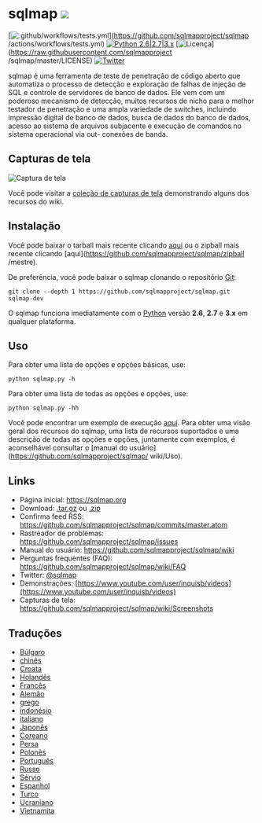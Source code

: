 # sqlmap ![](https://i.imgur.com/fe85aVR.png)

[![.github/workflows/tests.yml](https://github.com/sqlmapproject/sqlmap/actions/workflows/tests.yml/badge.svg)](https://github.com/sqlmapproject/sqlmap /actions/workflows/tests.yml) [![Python 2.6|2.7|3.x](https://img.shields.io/badge/python-2.6|2.7|3.x-yellow.svg)]( https://www.python.org/) [![Licença](https://img.shields.io/badge/license-GPLv2-red.svg)](https://raw.githubusercontent.com/sqlmapproject /sqlmap/master/LICENSE) [![Twitter](https://img.shields.io/badge/twitter-@sqlmap-blue.svg)](https://twitter.com/sqlmap)

sqlmap é uma ferramenta de teste de penetração de código aberto que automatiza o processo de detecção e exploração de falhas de injeção de SQL e controle de servidores de banco de dados. Ele vem com um poderoso mecanismo de detecção, muitos recursos de nicho para o melhor testador de penetração e uma ampla variedade de switches, incluindo impressão digital de banco de dados, busca de dados do banco de dados, acesso ao sistema de arquivos subjacente e execução de comandos no sistema operacional via out- conexões de banda.

Capturas de tela
----

![Captura de tela](https://raw.github.com/wiki/sqlmapproject/sqlmap/images/sqlmap_screenshot.png)

Você pode visitar a [coleção de capturas de tela](https://github.com/sqlmapproject/sqlmap/wiki/Screenshots) demonstrando alguns dos recursos do wiki.

Instalação
----

Você pode baixar o tarball mais recente clicando [aqui](https://github.com/sqlmapproject/sqlmap/tarball/master) ou o zipball mais recente clicando [aqui](https://github.com/sqlmapproject/sqlmap/zipball /mestre).

De preferência, você pode baixar o sqlmap clonando o repositório [Git](https://github.com/sqlmapproject/sqlmap):

    git clone --depth 1 https://github.com/sqlmapproject/sqlmap.git sqlmap-dev

O sqlmap funciona imediatamente com o [Python](https://www.python.org/download/) versão **2.6**, **2.7** e **3.x** em qualquer plataforma.

Uso
----

Para obter uma lista de opções e opções básicas, use:

    python sqlmap.py -h

Para obter uma lista de todas as opções e opções, use:

    python sqlmap.py -hh

Você pode encontrar um exemplo de execução [aqui](https://asciinema.org/a/46601).
Para obter uma visão geral dos recursos do sqlmap, uma lista de recursos suportados e uma descrição de todas as opções e opções, juntamente com exemplos, é aconselhável consultar o [manual do usuário](https://github.com/sqlmapproject/sqlmap/ wiki/Uso).

Links
----

* Página inicial: https://sqlmap.org
* Download: [.tar.gz](https://github.com/sqlmapproject/sqlmap/tarball/master) ou [.zip](https://github.com/sqlmapproject/sqlmap/zipball/master)
* Confirma feed RSS: https://github.com/sqlmapproject/sqlmap/commits/master.atom
* Rastreador de problemas: https://github.com/sqlmapproject/sqlmap/issues
* Manual do usuário: https://github.com/sqlmapproject/sqlmap/wiki
* Perguntas frequentes (FAQ): https://github.com/sqlmapproject/sqlmap/wiki/FAQ
* Twitter: [@sqlmap](https://twitter.com/sqlmap)
* Demonstrações: [https://www.youtube.com/user/inquisb/videos](https://www.youtube.com/user/inquisb/videos)
* Capturas de tela: https://github.com/sqlmapproject/sqlmap/wiki/Screenshots

Traduções
----

* [Búlgaro](https://github.com/sqlmapproject/sqlmap/blob/master/doc/translations/README-bg-BG.md)
* [chinês](https://github.com/sqlmapproject/sqlmap/blob/master/doc/translations/README-zh-CN.md)
* [Croata](https://github.com/sqlmapproject/sqlmap/blob/master/doc/translations/README-hr-HR.md)
* [Holandês](https://github.com/sqlmapproject/sqlmap/blob/master/doc/translations/README-nl-NL.md)
* [Francês](https://github.com/sqlmapproject/sqlmap/blob/master/doc/translations/README-fr-FR.md)
* [Alemão](https://github.com/sqlmapproject/sqlmap/blob/master/doc/translations/README-de-GER.md)
* [grego](https://github.com/sqlmapproject/sqlmap/blob/master/doc/translations/README-gr-GR.md)
* [indonésio](https://github.com/sqlmapproject/sqlmap/blob/master/doc/translations/README-id-ID.md)
* [italiano](https://github.com/sqlmapproject/sqlmap/blob/master/doc/translations/README-it-IT.md)
* [Japonês](https://github.com/sqlmapproject/sqlmap/blob/master/doc/translations/README-ja-JP.md)
* [Coreano](https://github.com/sqlmapproject/sqlmap/blob/master/doc/translations/README-ko-KR.md)
* [Persa](https://github.com/sqlmapproject/sqlmap/blob/master/doc/translations/README-fa-IR.md)
* [Polonês](https://github.com/sqlmapproject/sqlmap/blob/master/doc/translations/README-pl-PL.md)
* [Português](https://github.com/sqlmapproject/sqlmap/blob/master/doc/translations/README-pt-BR.md)
* [Russo](https://github.com/sqlmapproject/sqlmap/blob/master/doc/translations/README-ru-RUS.md)
* [Sérvio](https://github.com/sqlmapproject/sqlmap/blob/master/doc/translations/README-rs-RS.md)
* [Espanhol](https://github.com/sqlmapproject/sqlmap/blob/master/doc/translations/README-es-MX.md)
* [Turco](https://github.com/sqlmapproject/sqlmap/blob/master/doc/translations/README-tr-TR.md)
* [Ucraniano](https://github.com/sqlmapproject/sqlmap/blob/master/doc/translations/README-uk-UA.md)
* [Vietnamita](https://github.com/sqlmapproject/sqlmap/blob/master/doc/translations/README-vi-VN.md)